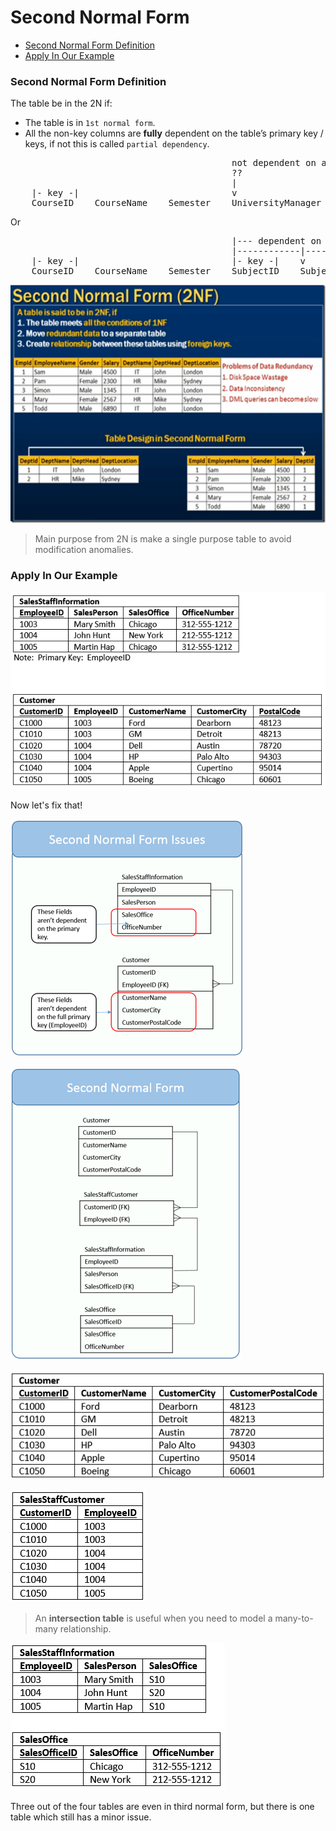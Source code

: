 # Second Normal Form

* [Second Normal Form Definition](#second-normal-form-definition)
* [Apply In Our Example](#apply-in-our-example)

### Second Normal Form Definition
The table be in the 2N if:
* The table is in `1st normal form`.
* All the non-key columns are **fully** dependent on the table’s primary key / keys, if not this is called `partial dependency`.

<pre>
                                          not dependent on any primary keys
                                          ??
                                          |
    |- key -|                             v
    CourseID    CourseName    Semester    UniversityManager
</pre>
Or
<pre>
                                          |--- dependent on one key ---|
                                          |------------|---------------|
    |- key -|                             |- key -|    v               v
    CourseID    CourseName    Semester    SubjectID    SubjectName    SubjectGrade
</pre>

![Table Not Normalized](./images/N2-summary.png)

> Main purpose from 2N is make a single purpose table to avoid modification anomalies.

### Apply In Our Example

![Table Not Normalized](./images/FirstNormalFormDataExample.png)

Now let's fix that!

![Table Not Normalized](./images/SecondNormalFormIssues.png)

![Table Not Normalized](./images/SecondNormalFormDataModel.png)

![Table Not Normalized](./images/SecondNormalFormSampleData1.png)

![Table Not Normalized](./images/SecondNormalFormSampleData2.png)

> An **intersection table** is useful when you need to model a many-to-many relationship.

![Table Not Normalized](./images/SecondNormalFormSampleData3.png)

Three out of the four tables are even in third normal form, but there is one table which still has a minor issue.
